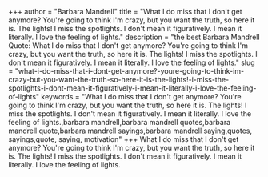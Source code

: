 +++
author = "Barbara Mandrell"
title = "What I do miss that I don't get anymore? You're going to think I'm crazy, but you want the truth, so here it is. The lights! I miss the spotlights. I don't mean it figuratively. I mean it literally. I love the feeling of lights."
description = "the best Barbara Mandrell Quote: What I do miss that I don't get anymore? You're going to think I'm crazy, but you want the truth, so here it is. The lights! I miss the spotlights. I don't mean it figuratively. I mean it literally. I love the feeling of lights."
slug = "what-i-do-miss-that-i-dont-get-anymore?-youre-going-to-think-im-crazy-but-you-want-the-truth-so-here-it-is-the-lights!-i-miss-the-spotlights-i-dont-mean-it-figuratively-i-mean-it-literally-i-love-the-feeling-of-lights"
keywords = "What I do miss that I don't get anymore? You're going to think I'm crazy, but you want the truth, so here it is. The lights! I miss the spotlights. I don't mean it figuratively. I mean it literally. I love the feeling of lights.,barbara mandrell,barbara mandrell quotes,barbara mandrell quote,barbara mandrell sayings,barbara mandrell saying,quotes, sayings,quote, saying, motivation"
+++
What I do miss that I don't get anymore? You're going to think I'm crazy, but you want the truth, so here it is. The lights! I miss the spotlights. I don't mean it figuratively. I mean it literally. I love the feeling of lights.
